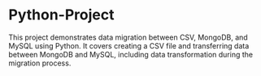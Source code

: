 # Python-Project

This project demonstrates data migration between CSV, MongoDB, and MySQL using Python. It covers creating a CSV file and transferring data between MongoDB and MySQL, including data transformation during the migration process.
